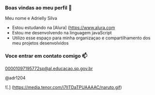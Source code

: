 ### Boas vindas ao meu perfil 💟

Meu nome e Adrielly Silva

- Estou estudando na [Alura] (https://www.alura.com
- Estou me desenvolvendo na linguagem javaScript
- Utilizo esse espaço para minha organizaçao e compartilhamento dos meu projetos desenvolvidos

### Voce entrar em contato comigo 📫

00001097195772sp@al.educacao.sp.gov.br

@adr1204

![.] (https://media.tenor.com/i7llTDaTPUAAAAC/naruto.gif)


